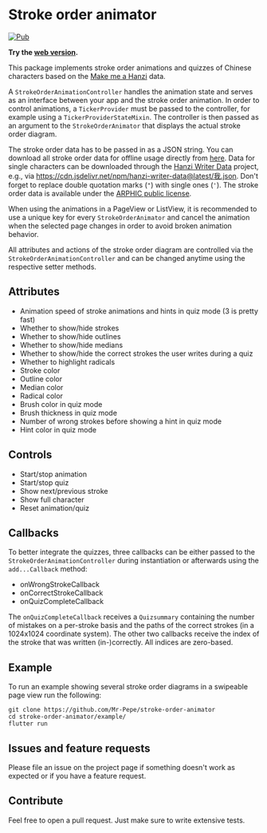 # Stroke order animator

[![Pub](https://img.shields.io/pub/v/stroke_order_animator.svg)](https://pub.dev/packages/stroke_order_animator)

__Try the [web version](https://mr-pepe.github.io/stroke-order-animator).__

This package implements stroke order animations and quizzes of Chinese characters based on the [Make me a Hanzi](https://github.com/skishore/makemeahanzi) data.

A `StrokeOrderAnimationController` handles the animation state and serves as an interface between your app and the stroke order animation.
In order to control animations, a `TickerProvider` must be passed to the controller, for example using a `TickerProviderStateMixin`.
The controller is then passed as an argument to the `StrokeOrderAnimator` that displays the actual stroke order diagram.

The stroke order data has to be passed in as a JSON string.
You can download all stroke order data for offline usage directly from [here](https://raw.githubusercontent.com/skishore/makemeahanzi/master/graphics.txt).
Data for single characters can be downloaded through the [Hanzi Writer Data](https://github.com/chanind/hanzi-writer-data) project, e.g., via https://cdn.jsdelivr.net/npm/hanzi-writer-data@latest/我.json.
Don't forget to replace double quotation marks (`"`) with single ones (`'`).
The stroke order data is available under the [ARPHIC public license](ARPHICPL.txt).

When using the animations in a PageView or ListView, it is recommended to use a unique key for every `StrokeOrderAnimator` and cancel the animation when the selected page changes in order to avoid broken animation behavior.

All attributes and actions of the stroke order diagram are controlled via the `StrokeOrderAnimationController` and can be changed anytime using the respective setter methods.

## Attributes

* Animation speed of stroke animations and hints in quiz mode (3 is pretty fast)
* Whether to show/hide strokes
* Whether to show/hide outlines
* Whether to show/hide medians
* Whether to show/hide the correct strokes the user writes during a quiz
* Whether to highlight radicals
* Stroke color
* Outline color
* Median color
* Radical color
* Brush color in quiz mode
* Brush thickness in quiz mode
* Number of wrong strokes before showing a hint in quiz mode
* Hint color in quiz mode

## Controls

* Start/stop animation
* Start/stop quiz
* Show next/previous stroke
* Show full character
* Reset animation/quiz

## Callbacks

To better integrate the quizzes, three callbacks can be either passed to the `StrokeOrderAnimationController` during instantiation or afterwards using the `add...Callback` method:
* onWrongStrokeCallback
* onCorrectStrokeCallback
* onQuizCompleteCallback

The `onQuizCompleteCallback` receives a `Quizsummary` containing the number of mistakes on a per-stroke basis and the paths of the correct strokes (in a 1024x1024 coordinate system). The other two callbacks receive the index of the stroke that was written (in-)correctly. All indices are zero-based.

## Example

To run an example showing several stroke order diagrams in a swipeable page view run the following:

```
git clone https://github.com/Mr-Pepe/stroke-order-animator
cd stroke-order-animator/example/
flutter run
```

## Issues and feature requests

Please file an issue on the project page if something doesn't work as expected or if you have a feature request.

## Contribute

Feel free to open a pull request. Just make sure to write extensive tests.